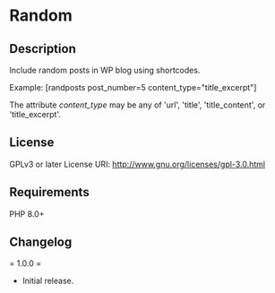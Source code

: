 # Random

## Description

Include random posts in WP blog using shortcodes.

Example: [randposts post_number=5 content_type="title_excerpt"]

The attribute *content_type* may be any of 'url', 'title', 'title_content', or 'title_excerpt'.

## License
GPLv3 or later
License URI: http://www.gnu.org/licenses/gpl-3.0.html

## Requirements

PHP 8.0+

## Changelog

= 1.0.0 =
* Initial release.
